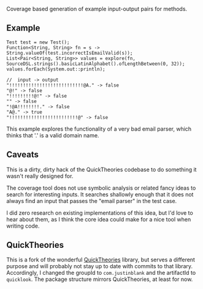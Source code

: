 Coverage based generation of example input-output pairs for methods.


## Example

    Test test = new Test();
    Function<String, String> fn = s -> String.valueOf(test.incorrectIsEmailValid(s));
    List<Pair<String, String>> values = explore(fn, SourceDSL.strings().basicLatinAlphabet().ofLengthBetween(0, 32));
    values.forEach(System.out::println);

    //  input -> output
    "!!!!!!!!!!!!!!!!!!!!!!!!!!!@A." -> false
    "@!" -> false
    "!!!!!!!!!@!" -> false
    "" -> false
    "!@A!!!!!!!!." -> false
    "A@." -> true
    "!!!!!!!!!!!!!!!!!!!!!!!!!@" -> false

This example explores the functionality of a very bad email parser,
which thinks that '.' is a valid domain name.

## Caveats

This is a dirty, dirty hack of the QuickTheories codebase to do
something it wasn't really designed for.

The coverage tool does not use symbolic analysis or related fancy
ideas to search for interesting inputs. It searches shallowly enough
that it does not always find an input that passes the "email parser"
in the test case.

I did zero research on existing implementations of this idea, but I'd
love to hear about them, as I think the core idea could make for a
nice tool when writing code.

## QuickTheories

This is a fork of the wonderful
[QuickTheories](https://github.com/quicktheories/QuickTheories)
library, but serves a different purpose and will probably not stay up
to date with commits to that library. Accordingly, I changed the
groupId to `com.justinblank` and the artifactId to `quicklook`. The
package structure mirrors QuickTheories, at least for now.